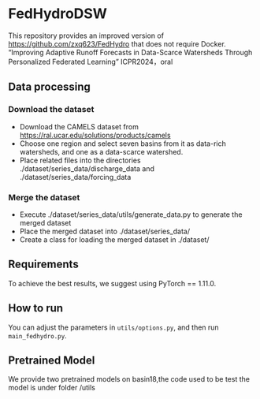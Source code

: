 # FedHydroDSW
This repository provides an improved version of https://github.com/zxq623/FedHydro that does not require Docker.
“Improving Adaptive Runoff Forecasts in Data-Scarce Watersheds Through Personalized Federated Learning” ICPR2024，oral
## Data processing

### Download the dataset
- Download the CAMELS dataset from https://ral.ucar.edu/solutions/products/camels
- Choose one region and select seven basins from it as data-rich watersheds, and one as a data-scarce watershed.
- Place related files into the directories ./dataset/series_data/discharge_data and ./dataset/series_data/forcing_data
### Merge the dataset
- Execute ./dataset/series_data/utils/generate_data.py to generate the merged dataset
- Place the merged dataset into ./dataset/series_data/
- Create a class for loading the merged dataset in ./dataset/

## Requirements
To achieve the best results, we suggest using PyTorch == 1.11.0.
## How to run
You can adjust the parameters in `utils/options.py`, and then run `main_fedhydro.py`.
## Pretrained Model
We provide two pretrained models on basin18,the code used to be test the model is under folder /utils

